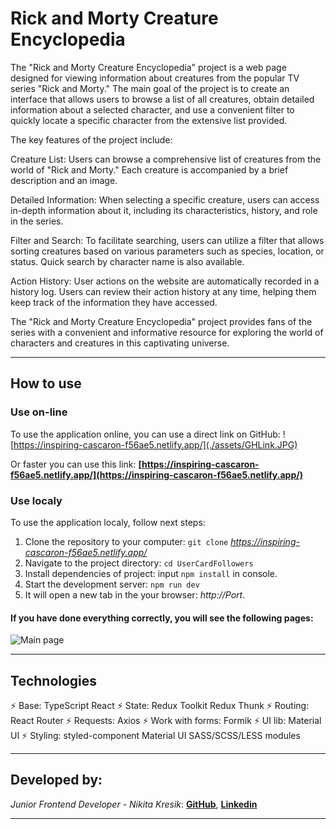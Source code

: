 # Rick and Morty Creature Encyclopedia

The "Rick and Morty Creature Encyclopedia" project is a web page designed for viewing information about creatures from the popular TV series "Rick and Morty." The main goal of the project is to create an interface that allows users to browse a list of all creatures, obtain detailed information about a selected character, and use a convenient filter to quickly locate a specific character from the extensive list provided.

The key features of the project include:

Creature List: Users can browse a comprehensive list of creatures from the world of "Rick and Morty." Each creature is accompanied by a brief description and an image.

Detailed Information: When selecting a specific creature, users can access in-depth information about it, including its characteristics, history, and role in the series.

Filter and Search: To facilitate searching, users can utilize a filter that allows sorting creatures based on various parameters such as species, location, or status. Quick search by character name is also available.

Action History: User actions on the website are automatically recorded in a history log. Users can review their action history at any time, helping them keep track of the information they have accessed.

The "Rick and Morty Creature Encyclopedia" project provides fans of the series with a convenient and informative resource for exploring the world of characters and creatures in this captivating universe.
***

## How to use

### Use on-line

To use the application online, you can use a direct link on GitHub:
![https://inspiring-cascaron-f56ae5.netlify.app/](./assets/GHLink.JPG)

 Or faster you can use this link: **[https://inspiring-cascaron-f56ae5.netlify.app/](https://inspiring-cascaron-f56ae5.netlify.app/)**
 

### Use localy

To use the application localy, follow next steps:

1. Clone the repository to your computer: `git clone` *https://inspiring-cascaron-f56ae5.netlify.app/*
2. Navigate to the project directory: `cd UserCardFollowers`
3. Install dependencies of project: input `npm install` in console.
4. Start the development server: `npm run dev`
5. It will open a new tab in the your browser: *http://Port*.

#### If you have done everything correctly, you will see the following pages:
![Main page](./assets/MainPage.JPG)
***

## Technologies
⚡️ Base:
TypeScript
React
⚡️ State:
Redux Toolkit
Redux Thunk
⚡️ Routing:
React Router
⚡️ Requests:
Axios
⚡️ Work with forms:
Formik
⚡️ UI lib:
Material UI
⚡️ Styling:
styled-component
Material UI
SASS/SCSS/LESS modules

***

## Developed by:
_Junior Frontend Developer - Nikita Kresik_:
**[GitHub](https://github.com/Loki99911)**,
**[Linkedin](https://www.linkedin.com/feed/)**
***
